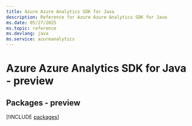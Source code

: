 ```yaml
---
title: Azure Azure Analytics SDK for Java
description: Reference for Azure Azure Analytics SDK for Java
ms.date: 05/27/2025
ms.topic: reference
ms.devlang: java
ms.service: azureanalytics
---
```

# Azure Azure Analytics SDK for Java - preview
## Packages - preview
[!INCLUDE [packages](azure-analytics-index.md)]